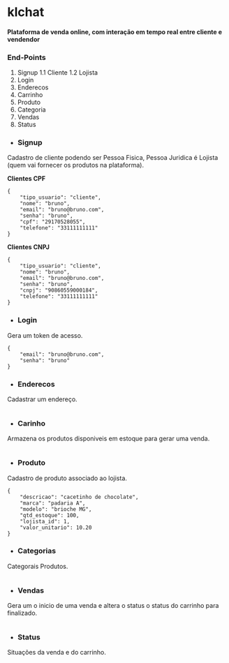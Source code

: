 # klchat

#### Plataforma de venda online, com interação em tempo real entre cliente e vendendor

### End-Points

1. Signup
    1.1 Cliente
    1.2 Lojista
2. Login
3. Enderecos
4. Carrinho
5. Produto
6. Categoria
7. Vendas
8. Status

* ### Signup

Cadastro de cliente podendo ser Pessoa Fisica, Pessoa Juridica é Lojista (quem vai fornecer os produtos na plataforma).

**Clientes CPF**
~~~
{
	"tipo_usuario": "cliente",
	"nome": "bruno",
	"email": "bruno@bruno.com",
	"senha": "bruno",
	"cpf": "29170528055",
	"telefone": "33111111111"
}
~~~

**Clientes CNPJ**
~~~
{
	"tipo_usuario": "cliente",
	"nome": "bruno",
	"email": "bruno@bruno.com",
	"senha": "bruno",
	"cnpj": "90860559000184",
	"telefone": "33111111111"
}
~~~

* ### Login
Gera um token de acesso.

~~~
{
	"email": "bruno@bruno.com",
	"senha": "bruno"
}
~~~

* ### Enderecos
Cadastrar um endereço.

~~~
~~~

* ### Carinho
Armazena os produtos disponiveis em estoque para gerar uma venda.

~~~
~~~


* ### Produto
Cadastro de produto associado ao lojista.

~~~
{
	"descricao": "cacetinho de chocolate",
	"marca": "padaria A",
	"modelo": "brioche MG",
	"qtd_estoque": 100,
	"lojista_id": 1,
	"valor_unitario": 10.20
}
~~~


* ### Categorias
Categorais Produtos.


~~~
~~~


* ### Vendas
Gera um o inicio de uma venda e altera o status o status do carrinho para finalizado.


~~~
~~~


* ### Status
Situações da venda e do carrinho.

~~~
~~~
